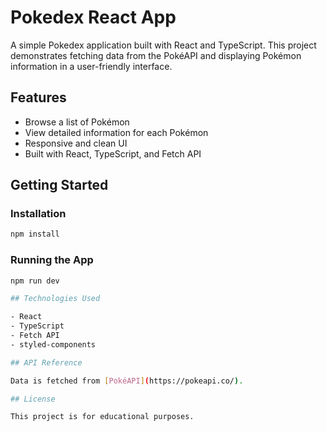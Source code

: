 # Pokedex React App

A simple Pokedex application built with React and TypeScript. This project demonstrates fetching data from the PokéAPI and displaying Pokémon information in a user-friendly interface.

## Features

- Browse a list of Pokémon
- View detailed information for each Pokémon
- Responsive and clean UI
- Built with React, TypeScript, and Fetch API

## Getting Started


### Installation

```bash
npm install
```

### Running the App

```bash
npm run dev

## Technologies Used

- React
- TypeScript
- Fetch API
- styled-components

## API Reference

Data is fetched from [PokéAPI](https://pokeapi.co/).

## License

This project is for educational purposes.